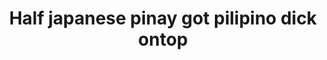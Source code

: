 ---
layout: post
title: Half japanese pinay got pilipino dick ontop
duration: '00:49'
view: 114
rate: 2
video: 'https://flashservice.xvideos.com/embedframe/26046893'
category: 
 - amateur
 - beautiful
 - pinay-interracial
 - pinay
 - student
 - wife
tags: 
 - chinita
 - fucked
 - gorgeous
 - hotel
 - ontop
 - pinay-sex
priority: 0.9
changefreq: daily
---